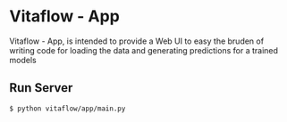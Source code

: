 # Vitaflow - App

Vitaflow - App, is intended to provide a Web UI to easy the bruden of writing code for loading the data and generating predictions for a trained models

## Run Server

```bash
$ python vitaflow/app/main.py
```



